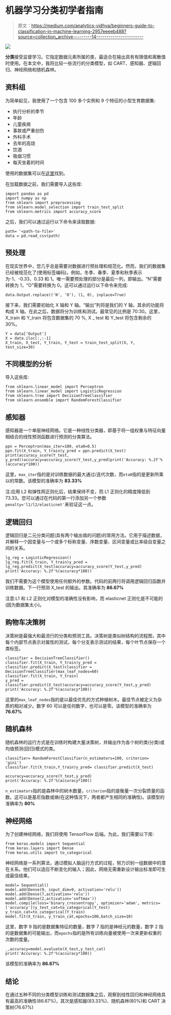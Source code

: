 # 机器学习分类初学者指南

> 原文：<https://medium.com/analytics-vidhya/beginners-guide-to-classification-in-machine-learning-2957eeeeb488?source=collection_archive---------14----------------------->

![](img/272833b2babb894bb41d177d7baed79a.png)

**分类**接受监督学习。它指定数据元素所属的类，最适合在输出具有有限值和离散值时使用。在本文中，我将比较一些流行的分类模型，如 CART、感知器、逻辑回归、神经网络和随机森林。

## 资料组

为简单起见，我使用了一个包含 100 多个实例和 9 个特征的小型生育数据集:

*   执行分析的季节
*   年龄
*   儿童疾病
*   事故或严重创伤
*   外科手术
*   去年的高烧
*   饮酒
*   吸烟习惯
*   每天坐着的时间

使用的数据集可以在[这里](https://archive.ics.uci.edu/ml/datasets/Fertility)找到。

在加载数据之前，我们需要导入这些库:

```
import pandas as pd
import numpy as np
from sklearn import preprocessing 
from sklearn.model_selection import train_test_split
from sklearn.metrics import accuracy_score
```

之后，我们可以通过运行以下命令来读取数据:

```
path= '<path-to-file>'
data = pd.read_csv(path)
```

## 预处理

在现实世界中，您几乎总是需要对数据进行预处理和规范化。然而，我们的数据集已经被规范化了(使用标签编码)。例如，冬季、春季、夏季和秋季表示为-1、-0.33、0.33 和 1。唯一需要预处理的部分是最后一列，即输出。“N”需要转换为 1，“O”需要转换为 0。这可以通过运行以下命令来完成:

```
data.Output.replace(('N', 'O'), (1, 0), inplace=True)
```

接下来，我们需要初始化 X 轴和 Y 轴。“输出”列将是我们的 Y 轴，其余的功能将构成 X 轴。在此之后，数据将分为训练和测试。最常见的比例是 70:30。这里，X_train 和 Y_train 将包含数据集的 70 %, X _ test 和 Y_test 将包含剩余的 30%。

```
Y = data['Output']
X = data.iloc[:,:-1]
X_train, X_test, Y_train, Y_test = train_test_split(X, Y,
test_size=30)
```

## 不同模型的分析

导入这些库:

```
from sklearn.linear_model import Perceptron
from sklearn.linear_model import LogisticRegression
from sklearn.tree import DecisionTreeClassifier
from sklearn.ensemble import RandomForestClassifier
```

## 感知器

感知器是一个单层神经网络。它是一种线性分类器，即基于将一组权重与特征向量相结合的线性预测函数进行预测的分类算法。

```
ppn = Perceptron(max_iter=100, eta0=0.5)
ppn.fit(X_train, Y_train)y_pred = ppn.predict(X_test)
print(accuracy_score(Y_test, y_pred))accuracy=accuracy_score(Y_test,y_pred)print('Accuracy: %.2f'%(accuracy*100))
```

这里，`max_iter`指的是对训练数据的最大通过/迭代次数，而`eta0`指的是更新所乘以的常数。该模型的准确率为 **83.33%**

注:应用 L2 和弹性网正则化后，结果保持不变，而 L1 正则化的精度降低到 73.33。您可以通过在代码的第一行添加另一个参数`penalty='l1/l2/elasticnet'`来验证这一点。

## 逻辑回归

逻辑回归是二元分类问题(具有两个输出值的问题)的常用方法。它用于描述数据，并解释一个因变量与一个或多个标称变量、序数变量、区间变量或比率级自变量之间的关系。

```
lg_reg = LogisticRegression()
lg_reg.fit(X_train, Y_train)y_pred = lg_reg.predict(X_test)accuracy=accuracy_score(Y_test,y_pred)
print('Accuracy: %.2f'%(accuracy*100))
```

我们不需要为这个模型使用任何额外的参数。代码的前两行将调用逻辑回归函数并训练数据。下一行预测 X_test 的输出。其准确率为 **86.67%**

注意:L1 和 L2 正则化对模型的准确性没有影响，而 elasticnet 正则化是不可能的(因为数据集太小)。

## 购物车决策树

决策树是最强大和最流行的分类和预测工具。决策树是类似树结构的流程图，其中每个内部节点表示对属性的测试，每个分支表示测试的结果，每个叶节点保存一个类标签。

```
classifier = DecisionTreeClassifier()
classifier.fit(X_train, Y_train)y_pred = classifier.predict(X_test)classifier = DecisionTreeClassifier(max_leaf_nodes=60)
classifier.fit(X_train, Y_train)
y_pred = classifier.predict(X_test)accuracy=accuracy_score(Y_test,y_pred)
print('Accuracy: %.2f'%(accuracy*100))
```

这里的`max_leaf_nodes`指的是以最佳优先的方式种植树木。最佳节点被定义为杂质的相对减少。数字 60 可以是任何数字，也可以是零。该模型的准确率为 **76.67%**

## 随机森林

随机森林的运行方式是在训练时构建大量决策树，并输出作为各个树的类(分类)或均值预测(回归)模式的类。

```
classifier= RandomForestClassifier(n_estimators=100, criterion= 'gini') 
classifier.fit(X_train,Y_train)y_pred= classifier.predict(X_test)

accuracy=accuracy_score(Y_test,y_pred)
print('Accuracy: %.2f'%(accuracy*100))
```

`n_estimators`指的是森林中的树木数量，`criterion`指的是衡量一次分裂质量的函数。这可以是基尼指数或熵(在这种情况下，两者都产生相同的准确性)。该模型的准确率为 **80%**

## 神经网络

为了创建神经网络，我们将使用 TensorFlow 后端。为此，我们需要以下库:

```
from keras.models import Sequential
from keras.layers import Dense
from keras.utils import to_categorical
```

神经网络是一系列算法，通过模拟人脑运行方式的过程，努力识别一组数据中的潜在关系。他们可以适应不断变化的输入；因此，网络无需重新设计输出标准即可生成最佳结果。

```
model= Sequential()
model.add(Dense(9, input_dim=9, activation='relu')) 
model.add(Dense(7,activation='relu'))
model.add(Dense(2,activation='softmax')) model.compile(loss='binary_crossentropy', optimizer='adam', metrics=['accuracy'])y_test_cat=to_categorical(Y_test)
y_train_cat=to_categorical(Y_train)
model.fit(X_train, y_train_cat,epochs=100,batch_size=10)
```

这里，数字 9 指的是数据集特征的数量，数字 7 指的是神经元的数量，数字 2 指的是数据集的可能输出，而`epochs`指的是所有训练向量被使用一次来更新权重的次数的度量。

```
_,accuracy=model.evaluate(X_test,y_test_cat)
print('Accuracy: %.2f'%(accuracy*100))
```

该模型的准确率为 **86.67%**

## 结论

在通过五种不同的分类模型训练和测试数据集之后，观察到线性回归和神经网络具有最高的准确性(86.67%)，其次是感知器(83.33%)、随机森林(80%)和 CART 决策树(76.67%)